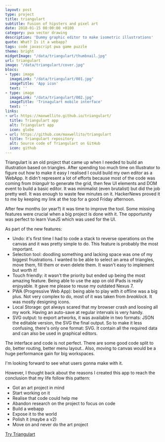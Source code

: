 ```yaml
---
layout: post
type: project
title: triangulart
subtitle: Fusion of hipsters and pixel art
date: 2018-01-15 00:00:00 +0100
category: pwa vector drawing
description: 'Dummy graphic editor to make isometric illustrations'
quote: What? Is it a webapp?
tags: code javascript pwa game puzzle
theme: bright
midgetImage: "/data/triangulart/thumbnail.jpg"
url: triangulart
image: "/data/triangulart/cover.jpg"
blocs:
- type: image
  imageLink: "/data/triangulart/001.jpg"
  imageTitle: 'App icon'
  text: ''
- type: image
  imageLink: "/data/triangulart/002.jpg"
  imageTitle: 'Trinagulart mobile interface'
  text: ''
links:
- url: https://maxwellito.github.io/triangulart/
  title: Triangulart app
  alt: Triangulart app
  icon: globe
- url: https://github.com/maxwellito/triangulart
  title: Triangulart repository
  alt: Source code of Triangulart on GitHub
  icon: github
---
```

Triangulart is an old project that came up when I needed to build an illustration based on triangles. After spending too much time on Illustrator to figure out how to make it easy I realised I could build my own editor as a WebApp. It didn't represent a lot of efforts because most of the code was coming from _triangulr_ to generate the grid, then few UI elements and DOM event to build a basic editor. It was minimalist (even brutalist) but did the job pretty well. It was enough to waste few minutes on it. HackerNews proved it to me by keeping my link at the top for a good Friday afternoon.

After few months (or year?) it was time to improve the tool. Some missing features were crucial when a big project is done with it. The opportunity was perfect to learn VueJS which was used for the UI. 

As part of the new features:
- Undo: it's first time I had to code a stack to reverse operations on the canvas and it was pretty simple to do. This feature is probably the most important.
- ‎Selection tool: doodling something and lacking space was one of my biggest frustrations. I wanted to be able to select an area of triangles, move them, fill them or even delete them. It wasn't easy to implement but worth it!
- ‎Touch friendly: it wasn't the priority but ended up being the most amazing feature. Being able to use the app on old iPads is really enjoyable. It gave me please to reuse my outdated Nexus 7.
- ‎PWA (Progressive Web App): being able to play with it offline was a big plus. Not very complex to do, most of it was taken from _breaklock_. It was mostly designing icons.
- ‎Local Storage: got always scared that my browser crash and loosing all my work. Having an auto-save at regular intervals is very handy.
- ‎SVG output: to export artworks, it was available in two formats: JSON the editable version, the SVG the final output. So to make it less confusing, there's only one format: SVG. It contain all the required data and can also be used in graphical editors.

The interface and code is not perfect. There are some good code split to do, better routing, better menu layout..
Also, moving to canvas would be a huge performance gain for big workspaces.

I'm looking forward to see what users gonna make with it.

However, I thought back about the reasons I created this app to reach the conclusion that my life follow this pattern:
- Got an art project in mind
- ‎Start working on it
- ‎Realise that code could help me
- ‎Abandon research on the project to focus on code
- ‎Build a webapp
- ‎Expose it to the world
- ‎Polish it (maybe a v2)
- ‎Move on and never do the art project

[Try Triangulart](https://maxwellito.github.io/triangulart/)

